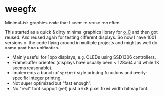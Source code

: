# weegfx
Minimal-ish graphics code that I seem to reuse too often.

This started as a quick & dirty minimal graphics library for [o_C](https://github.com/patrickdowling/O_C) and then got reused. And reused again for testing different displays. So now I have 1001 versions of the code flying around in multiple projects and might as well do some post-hoc unification.

- Mainly useful for 1bpp displays, e.g. OLEDs using SSD1306 controllers.
- Framebuffer oriented (displays have usually been < 128x64 and while 1K seems reasonable).
- Implements a bunch of `sprintf` style printing functions and overly-specific integer printing.
- Not super optimized but "fast enough".
- No "real" font support (yet) just a 6x8 pixel fixed width bitmap font.
